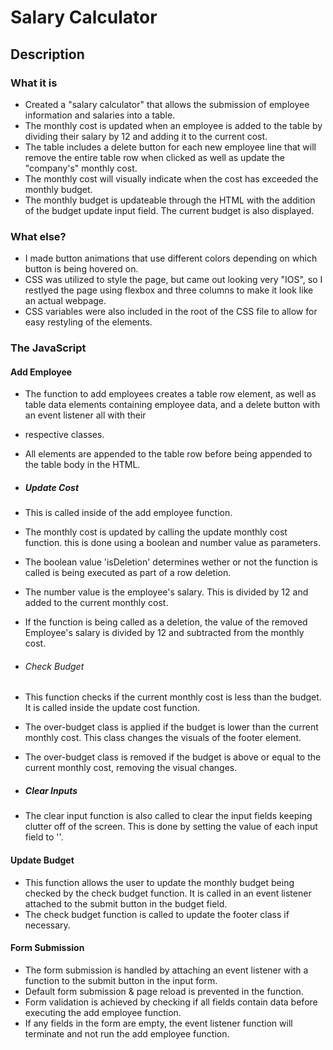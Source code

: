 # Salary Calculator
## Description
### What it is
- Created a "salary calculator" that allows the submission of employee information and salaries into a table.
- The monthly cost is updated when an employee is added to the table by dividing their salary by 12 and adding it to the current cost.
- The table includes a delete button for each new employee line that will remove the entire table row when clicked as well as update the "company's" monthly cost.
- The monthly cost will visually indicate when the cost has exceeded the monthly budget.
- The monthly budget is updateable through the HTML with the addition of the budget update input field. The current budget is also displayed.

### What else? 
- I made button animations that use different colors depending on which button is being hovered on.
- CSS was utilized to style the page, but came out looking very "IOS", so I restlyed the page using flexbox and three columns to make it look like an actual webpage.
- CSS variables were also included in the root of the CSS file to allow for easy restyling of the elements.

### The JavaScript
#### Add Employee
- The function to add employees creates a table row element, as well as table data elements containing employee data, and a delete button with an event listener all with their
- respective classes.
- All elements are appended to the table row before being appended to the table body in the HTML.

- ##### Update Cost
- This is called inside of the add employee function.
- The monthly cost is updated by calling the update monthly cost function. this is done using a boolean and number value as parameters.
- The boolean value 'isDeletion' determines wether or not the function is called is being executed as part of a row deletion.
- The number value is the employee's salary. This is divided by 12 and added to the current monthly cost.
- If the function is being called as a deletion, the value of the removed Employee's salary is divided by 12 and subtracted from the monthly cost.
- ###### Check Budget
- This function checks if the current monthly cost is less than the budget. It is called inside the update cost function.
- The over-budget class is applied if the budget is lower than the current monthly cost. This class changes the visuals of the footer element.
- The over-budget class is removed if the budget is above or equal to the current monthly cost, removing the visual changes.

- ##### Clear Inputs
- The clear input function is also called to clear the input fields keeping clutter off of the screen. This is done by setting the value of each input field to ''.


#### Update Budget
- This function allows the user to update the monthly budget being checked by the check budget function. It is called in an event listener attached to the submit button in the budget field.
- The check budget function is called to update the footer class if necessary.

#### Form Submission
- The form submission is handled by attaching an event listener with a function to the submit button in the input form.
- Default form submission & page reload is prevented in the function.
- Form validation is achieved by checking if all fields contain data before executing the add employee function. 
- If any fields in the form are empty, the event listener function will terminate and not run the add employee function.
